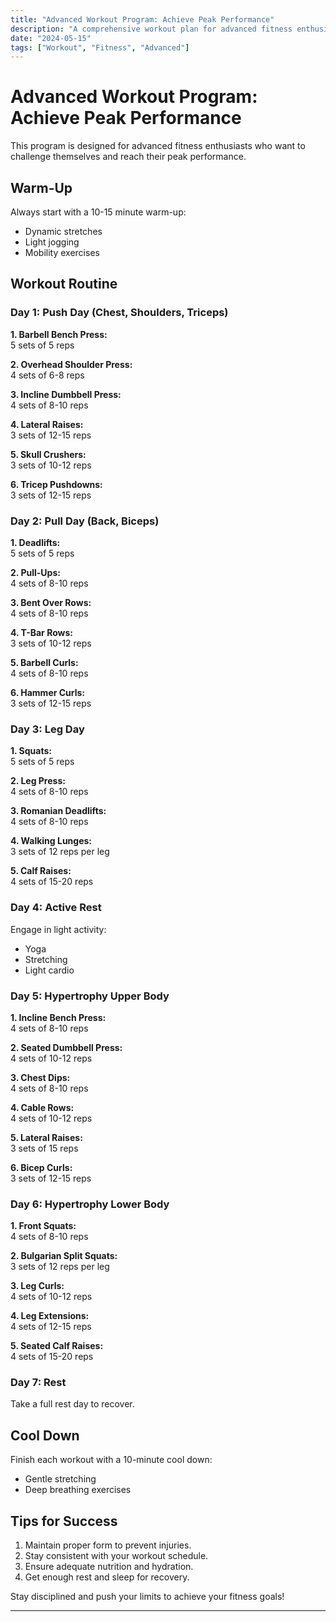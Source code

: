 ```yaml
---
title: "Advanced Workout Program: Achieve Peak Performance"
description: "A comprehensive workout plan for advanced fitness enthusiasts aiming to reach peak performance."
date: "2024-05-15"
tags: ["Workout", "Fitness", "Advanced"]
---
```


# Advanced Workout Program: Achieve Peak Performance

This program is designed for advanced fitness enthusiasts who want to challenge themselves and reach their peak performance.

## Warm-Up

Always start with a 10-15 minute warm-up:
- Dynamic stretches
- Light jogging
- Mobility exercises

## Workout Routine

### Day 1: Push Day (Chest, Shoulders, Triceps)

**1. Barbell Bench Press:**  
5 sets of 5 reps

**2. Overhead Shoulder Press:**  
4 sets of 6-8 reps

**3. Incline Dumbbell Press:**  
4 sets of 8-10 reps

**4. Lateral Raises:**  
3 sets of 12-15 reps

**5. Skull Crushers:**  
3 sets of 10-12 reps

**6. Tricep Pushdowns:**  
3 sets of 12-15 reps

### Day 2: Pull Day (Back, Biceps)

**1. Deadlifts:**  
5 sets of 5 reps

**2. Pull-Ups:**  
4 sets of 8-10 reps

**3. Bent Over Rows:**  
4 sets of 8-10 reps

**4. T-Bar Rows:**  
3 sets of 10-12 reps

**5. Barbell Curls:**  
4 sets of 8-10 reps

**6. Hammer Curls:**  
3 sets of 12-15 reps

### Day 3: Leg Day

**1. Squats:**  
5 sets of 5 reps

**2. Leg Press:**  
4 sets of 8-10 reps

**3. Romanian Deadlifts:**  
4 sets of 8-10 reps

**4. Walking Lunges:**  
3 sets of 12 reps per leg

**5. Calf Raises:**  
4 sets of 15-20 reps

### Day 4: Active Rest

Engage in light activity:
- Yoga
- Stretching
- Light cardio

### Day 5: Hypertrophy Upper Body

**1. Incline Bench Press:**  
4 sets of 8-10 reps

**2. Seated Dumbbell Press:**  
4 sets of 10-12 reps

**3. Chest Dips:**  
4 sets of 8-10 reps

**4. Cable Rows:**  
4 sets of 10-12 reps

**5. Lateral Raises:**  
3 sets of 15 reps

**6. Bicep Curls:**  
3 sets of 12-15 reps

### Day 6: Hypertrophy Lower Body

**1. Front Squats:**  
4 sets of 8-10 reps

**2. Bulgarian Split Squats:**  
3 sets of 12 reps per leg

**3. Leg Curls:**  
4 sets of 10-12 reps

**4. Leg Extensions:**  
4 sets of 12-15 reps

**5. Seated Calf Raises:**  
4 sets of 15-20 reps

### Day 7: Rest

Take a full rest day to recover.

## Cool Down

Finish each workout with a 10-minute cool down:
- Gentle stretching
- Deep breathing exercises

## Tips for Success

1. Maintain proper form to prevent injuries.
2. Stay consistent with your workout schedule.
3. Ensure adequate nutrition and hydration.
4. Get enough rest and sleep for recovery.

Stay disciplined and push your limits to achieve your fitness goals!

---
